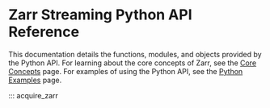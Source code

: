 # Zarr Streaming Python API Reference

This documentation details the functions, modules, and objects provided by the Python API.
For learning about the core concepts of Zarr, see the [Core Concepts](../core_concepts.md) page.
For examples of using the Python API, see the [Python Examples](../examples/python_examples.md) page.

::: acquire_zarr

